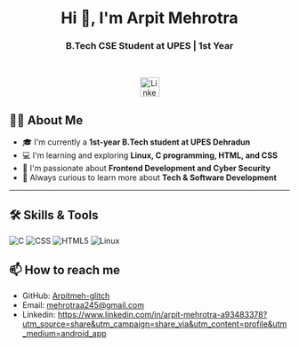  <h1 align="center">Hi 👋, I'm Arpit Mehrotra</h1>
<h3 align="center">B.Tech CSE Student at UPES | 1st Year</h3><br>
<p align="center">
  <a href="https://www.linkedin.com/in/arpit-mehrotra-a93483378?utm_source=share&utm_campaign=share_via&utm_content=profile&utm_medium=android_app" target="_blank">
    <img src="https://img.shields.io/badge/-LINKEDIN-blue?style=for-the-badge&logo=linkedin&logoColor=white" alt="LinkedIn Badge" style="height: 35px;">
  </a>
</p>


## 🙋‍♂️ About Me

- 🎓 I'm currently a **1st-year B.Tech student at UPES Dehradun**
- 💻 I'm learning and exploring **Linux, C programming, HTML, and CSS**
- 🚀 I'm passionate about **Frontend Development and Cyber Security**
- 🌱 Always curious to learn more about **Tech & Software Development**

---

## 🛠️ Skills & Tools
![C](https://img.shields.io/badge/-C-00599C?style=flat-square&logo=c)
![CSS](https://img.shields.io/badge/-CSS-1572B6?style=flat-square&logo=css3&logoColor=white)
![HTML5](https://img.shields.io/badge/-HTML5-E34F26?style=flat-square&logo=html5&logoColor=white)
![Linux](https://img.shields.io/badge/-Linux-FCC624?style=flat-square&logo=linux&logoColor=black)

## 📫 How to reach me

- GitHub: [Arpitmeh-glitch](https://github.com/Arpitmeh-glitch)
- Email:  mehrotraa245@gmail.com
- Linkedin: https://www.linkedin.com/in/arpit-mehrotra-a93483378?utm_source=share&utm_campaign=share_via&utm_content=profile&utm_medium=android_app

